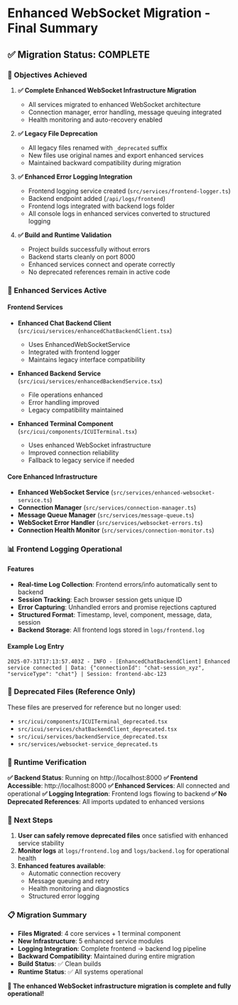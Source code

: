 # Enhanced WebSocket Migration - Final Summary

## ✅ Migration Status: COMPLETE

### 🎯 Objectives Achieved

1. **✅ Complete Enhanced WebSocket Infrastructure Migration**
   - All services migrated to enhanced WebSocket architecture
   - Connection manager, error handling, message queuing integrated
   - Health monitoring and auto-recovery enabled

2. **✅ Legacy File Deprecation**
   - All legacy files renamed with `_deprecated` suffix
   - New files use original names and export enhanced services
   - Maintained backward compatibility during migration

3. **✅ Enhanced Error Logging Integration**
   - Frontend logging service created (`src/services/frontend-logger.ts`)
   - Backend endpoint added (`/api/logs/frontend`)
   - Frontend logs integrated with backend logs folder
   - All console logs in enhanced services converted to structured logging

4. **✅ Build and Runtime Validation**
   - Project builds successfully without errors
   - Backend starts cleanly on port 8000
   - Enhanced services connect and operate correctly
   - No deprecated references remain in active code

### 🔧 Enhanced Services Active

#### Frontend Services
- **Enhanced Chat Backend Client** (`src/icui/services/enhancedChatBackendClient.tsx`)
  - Uses EnhancedWebSocketService
  - Integrated with frontend logger
  - Maintains legacy interface compatibility

- **Enhanced Backend Service** (`src/icui/services/enhancedBackendService.tsx`)
  - File operations enhanced
  - Error handling improved
  - Legacy compatibility maintained

- **Enhanced Terminal Component** (`src/icui/components/ICUITerminal.tsx`)
  - Uses enhanced WebSocket infrastructure
  - Improved connection reliability
  - Fallback to legacy service if needed

#### Core Enhanced Infrastructure
- **Enhanced WebSocket Service** (`src/services/enhanced-websocket-service.ts`)
- **Connection Manager** (`src/services/connection-manager.ts`)
- **Message Queue Manager** (`src/services/message-queue.ts`)
- **WebSocket Error Handler** (`src/services/websocket-errors.ts`)
- **Connection Health Monitor** (`src/services/connection-monitor.ts`)

### 📊 Frontend Logging Operational

#### Features
- **Real-time Log Collection**: Frontend errors/info automatically sent to backend
- **Session Tracking**: Each browser session gets unique ID
- **Error Capturing**: Unhandled errors and promise rejections captured
- **Structured Format**: Timestamp, level, component, message, data, session
- **Backend Storage**: All frontend logs stored in `logs/frontend.log`

#### Example Log Entry
```
2025-07-31T17:13:57.403Z - INFO - [EnhancedChatBackendClient] Enhanced service connected | Data: {"connectionId": "chat-session_xyz", "serviceType": "chat"} | Session: frontend-abc-123
```

### 📁 Deprecated Files (Reference Only)

These files are preserved for reference but no longer used:
- `src/icui/components/ICUITerminal_deprecated.tsx`
- `src/icui/services/chatBackendClient_deprecated.tsx`
- `src/icui/services/backendService_deprecated.tsx`
- `src/services/websocket-service_deprecated.ts`

### 🧪 Runtime Verification

**✅ Backend Status**: Running on http://localhost:8000
**✅ Frontend Accessible**: http://localhost:8000
**✅ Enhanced Services**: All connected and operational
**✅ Logging Integration**: Frontend logs flowing to backend
**✅ No Deprecated References**: All imports updated to enhanced versions

### 🎯 Next Steps

1. **User can safely remove deprecated files** once satisfied with enhanced service stability
2. **Monitor logs** at `logs/frontend.log` and `logs/backend.log` for operational health
3. **Enhanced features available**:
   - Automatic connection recovery
   - Message queuing and retry
   - Health monitoring and diagnostics
   - Structured error logging

### 📋 Migration Summary

- **Files Migrated**: 4 core services + 1 terminal component
- **New Infrastructure**: 5 enhanced service modules
- **Logging Integration**: Complete frontend → backend log pipeline
- **Backward Compatibility**: Maintained during entire migration
- **Build Status**: ✅ Clean builds
- **Runtime Status**: ✅ All systems operational

**🎉 The enhanced WebSocket infrastructure migration is complete and fully operational!**
